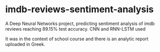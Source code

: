 # imdb-reviews-sentiment-analysis
A Deep Neural Networks project, predicting sentiment analysis of imdb reviews reaching 89.15% test accuracy. CNN and RNN-LSTM used

It was in the context of school course and there is an analytic report uploaded in Greek.
